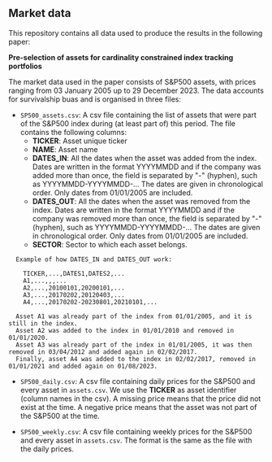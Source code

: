 ## Market data

This repository contains all data used to produce the results in the following paper:

**Pre-selection of assets for cardinality constrained index tracking portfolios**

The market data used in the paper consists of S&P500 assets, with prices ranging from 03 January 2005 up to 29 December 2023. The data accounts for survivalship buas and is organised in three files:

 - `SP500_assets.csv`: A csv file containing the list of assets that were part of the S&P500 index during (at least part of) this period. The file contains the following columns:
   - **TICKER**: Asset unique ticker
   - **NAME**: Asset name
   - **DATES_IN**: All the dates when the asset was added from the index. Dates are written in the format YYYYMMDD and if the company was added more than once, the field is separated by "-" (hyphen), such as YYYYMMDD-YYYYMMDD-... The dates are given in chronological order. Only dates from 01/01/2005 are included.
   - **DATES_OUT**: All the dates when the asset was removed from the index. Dates are written in the format YYYYMMDD and if the company was removed more than once, the field is separated by "-" (hyphen), such as YYYYMMDD-YYYYMMDD-... The dates are given in chronological order. Only dates from 01/01/2005 are included.
   - **SECTOR**: Sector to which each asset belongs.

 ```
   Example of how DATES_IN and DATES_OUT work:

     TICKER,...,DATES1,DATES2,...
     A1,...,,,...
     A2,...,20100101,20200101,...
     A3,...,20170202,20120403,...
     A4,...,20170202-20230801,20210101,...

   Asset A1 was already part of the index from 01/01/2005, and it is still in the index.
   Asset A2 was added to the index in 01/01/2010 and removed in 01/01/2020.
   Asset A3 was already part of the index in 01/01/2005, it was then removed in 03/04/2012 and added again in 02/02/2017.
   Finally, asset A4 was added to the index in 02/02/2017, removed in 01/01/2021 and added again on 01/08/2023.
 ```
 -  `SP500_daily.csv`: A csv file containing daily prices for the S&P500 and every asset in `assets.csv`. We use the **TICKER** as asset identifier (column names in the csv). A missing price means that the price did not exist at the time. A negative price means that the asset was not part of the S&P500 at the time.

 -  `SP500_weekly.csv`: A csv file containing weekly prices for the S&P500 and every asset in `assets.csv`. The format is the same as the file with the daily prices.

